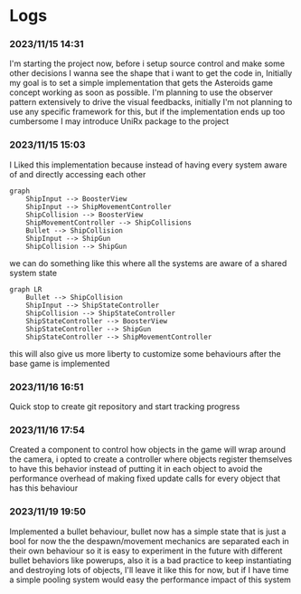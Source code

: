 ﻿# Logs

### 2023/11/15 14:31

I'm starting the project now, before i setup source control and make some other decisions
I wanna see the shape that i want to get the code in, Initially my goal is to set a simple 
implementation that gets the Asteroids game concept working as soon as possible.
I'm planning to use the observer pattern extensively to drive the visual feedbacks,
initially I'm not planning to use any specific framework for this, but if the 
implementation ends up too cumbersome I may introduce UniRx package to the project


### 2023/11/15 15:03

I Liked this implementation because instead of having every system aware of and
directly accessing each other
```mermaid
graph
    ShipInput --> BoosterView
    ShipInput --> ShipMovementController
    ShipCollision --> BoosterView
    ShipMovementController --> ShipCollisions
    Bullet --> ShipCollision
    ShipInput --> ShipGun
    ShipCollision --> ShipGun
```

we can do something like this where all the systems are aware of a shared system state
```mermaid
graph LR
    Bullet --> ShipCollision
    ShipInput --> ShipStateController
    ShipCollision --> ShipStateController
    ShipStateController --> BoosterView
    ShipStateController --> ShipGun
    ShipStateController --> ShipMovementController
```

this will also give us more liberty to customize some behaviours after the base game is implemented

### 2023/11/16 16:51
Quick stop to create git repository and start tracking progress

### 2023/11/16 17:54
Created a component to control how objects in the game will wrap around the camera, i opted to 
create a controller where objects register themselves to have this behavior instead of putting it 
in each object to avoid the performance overhead of making fixed update calls for every object that
has this behaviour

### 2023/11/19 19:50
Implemented a bullet behaviour, bullet now has a simple state that is just a bool for now the the despawn/movement
mechanics are separated each in their own behaviour so it is easy to experiment in the future with different
bullet behaviors like powerups, also it is a bad practice to keep instantiating and destroying lots of objects, I'll
leave it like this for now, but if I have time a simple pooling system would easy the performance impact of this system
